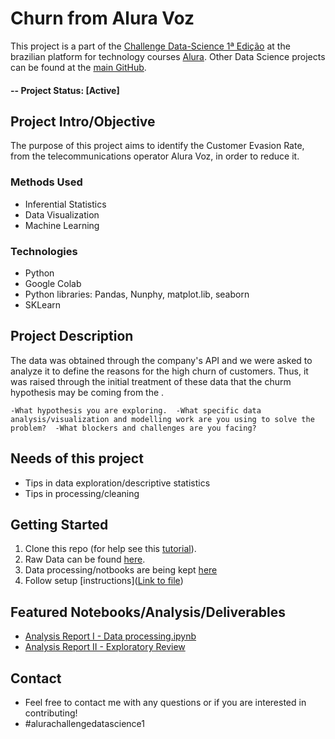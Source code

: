 # Churn from Alura Voz
This project is a part of the [Challenge Data-Science 1ª Edição](https://www.alura.com.br/challenges?host=https://cursos.alura.com.br) at the brazilian platform for technology courses [Alura](https://www.alura.com.br/).  Other Data Science projects can be found at the [main GitHub](https://github.com/CatarinaRRF).

#### -- Project Status: [Active]

## Project Intro/Objective
The purpose of this project aims to identify the Customer Evasion Rate, from the telecommunications operator Alura Voz, in order to reduce it.

### Methods Used
* Inferential Statistics
* Data Visualization
* Machine Learning

### Technologies 
* Python
* Google Colab
* Python libraries: Pandas, Nunphy, matplot.lib, seaborn
* SKLearn

## Project Description

The data was obtained through the company's API and we were asked to analyze it to define the reasons for the high churn of customers. Thus, it was raised through the initial treatment of these data that the churm hypothesis may be coming from the . 

`-What hypothesis you are exploring. 
-What specific data analysis/visualization and modelling work are you using to solve the problem? 
-What blockers and challenges are you facing?`

## Needs of this project

- Tips in data exploration/descriptive statistics
- Tips in processing/cleaning

## Getting Started

1. Clone this repo (for help see this [tutorial](https://help.github.com/articles/cloning-a-repository/)).
2. Raw Data can be found [here](https://github.com/CatarinaRRF/ChurnOfClients-AluraVoz/blob/main/raw_data.json).  
3. Data processing/notbooks are being kept [here](https://github.com/CatarinaRRF/ChurnOfClients-AluraVoz/tree/main/data_analises)
5. Follow setup [instructions]([Link to file](https://colab.research.google.com/#))

## Featured Notebooks/Analysis/Deliverables
* [Analysis Report I - Data processing.ipynb](https://github.com/CatarinaRRF/Churn_Alura_Voz/blob/main/Data_Analysis/%20Analysis_Report_I_Data_processing.ipynb)
* [Analysis Report II - Exploratory Review](https://github.com/CatarinaRRF/ChurnOfClients-AluraVoz/blob/main/data_analises/Analysis_Report_II_Exploratory_Review.ipynb)

## Contact

* Feel free to contact me with any questions or if you are interested in contributing!
* #alurachallengedatascience1
